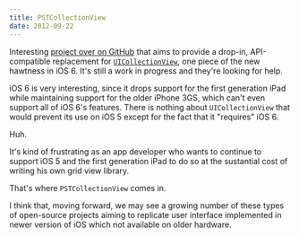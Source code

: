 ```yaml
---
title: PSTCollectionView
date: 2012-09-22
---
```



Interesting [project over on GitHub](https://github.com/steipete/PSTCollectionView) that aims to provide a drop-in, API-compatible replacement for [`UICollectionView`](/blog/uicollectionview-example), one piece of the new hawtness in iOS 6. It's still a work in progress and they're looking for help.

iOS 6 is very interesting, since it drops support for the first generation iPad while maintaining support for the older iPhone 3GS, which can't even support all of iOS 6's features. There is nothing about `UICollectionView` that would prevent its use on iOS 5 except for the fact that it "requires" iOS 6.

Huh.

It's kind of frustrating as an app developer who wants to continue to support iOS 5 and the first generation iPad to do so at the sustantial cost of writing his own grid view library.

That's where `PSTCollectionView` comes in.

I think that, moving forward, we may see a growing number of these types of open-source projects aiming to replicate user interface implemented in newer version of iOS which not available on older hardware.


  